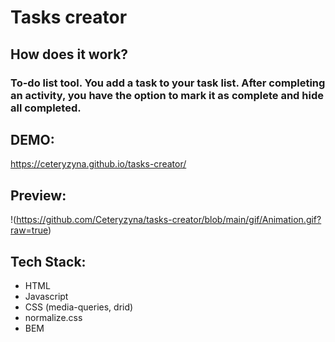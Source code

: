 # Tasks creator 
## How does it work?
### To-do list tool. You add a task to your task list. After completing an activity, you have the option to mark it as complete and hide all completed.



## DEMO:
https://ceteryzyna.github.io/tasks-creator/

## Preview: 
!(https://github.com/Ceteryzyna/tasks-creator/blob/main/gif/Animation.gif?raw=true)


## Tech Stack:

- HTML
- Javascript
- CSS (media-queries, drid)
- normalize.css
- BEM


